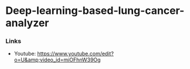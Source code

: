 # Deep-learning-based-lung-cancer-analyzer

### Links
* Youtube: https://www.youtube.com/edit?o=U&amp;video_id=miOFhnW39Og
